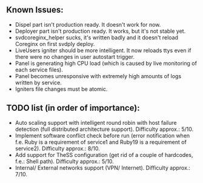 ## Known Issues:
* Dispel part isn't production ready. It doesn't work for now.
* Deployer part isn't production ready. It works, but it's not stable yet.
* svdcoreginx_helper sucks, it's written badly and it doesn't reload Coreginx on first svdply deploy.
* LiveUsers igniter should be more intelligent. It now reloads ttys even if there were no changes in user autostart trigger.
* Panel is generating high CPU load (which is caused by live monitoring of each service files).
* Panel becomes unresponsive with extremely high amounts of logs written by service.
* Igniters file changes must be atomic.

## TODO list (in order of importance):
* Auto scaling support with intelligent round robin with host failure detection (full distributed architecture support). Difficulty approx.: 5/10.
* Implement software conflict check before run (error notification when f.e. Ruby is a requirement of service1 and Ruby19 is a requirement of service2). Difficulty approx.: 8/10.
* Add support for TheSS configuration (get rid of a couple of hardcodes, f.e.: Shell path). Difficulty approx.: 5/10.
* Internal/ External networks support (VPN/ Internet). Difficulty approx.: 7/10.
